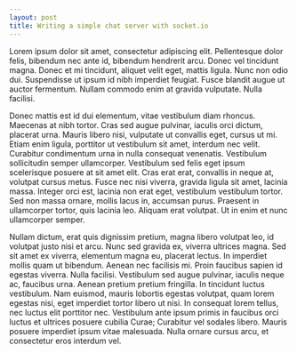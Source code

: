 ```yaml
---
layout: post
title: Writing a simple chat server with socket.io
---
```


Lorem ipsum dolor sit amet, consectetur adipiscing elit. Pellentesque dolor felis, bibendum nec ante id, bibendum hendrerit arcu. Donec vel tincidunt magna. Donec et mi tincidunt, aliquet velit eget, mattis ligula. Nunc non odio dui. Suspendisse ut ipsum id nibh imperdiet feugiat. Fusce blandit augue ut auctor fermentum. Nullam commodo enim at gravida vulputate. Nulla facilisi.

Donec mattis est id dui elementum, vitae vestibulum diam rhoncus. Maecenas at nibh tortor. Cras sed augue pulvinar, iaculis orci dictum, placerat urna. Mauris libero nisi, vulputate ut convallis eget, cursus ut mi. Etiam enim ligula, porttitor ut vestibulum sit amet, interdum nec velit. Curabitur condimentum urna in nulla consequat venenatis. Vestibulum sollicitudin semper ullamcorper. Vestibulum sed felis eget ipsum scelerisque posuere at sit amet elit. Cras erat erat, convallis in neque at, volutpat cursus metus. Fusce nec nisi viverra, gravida ligula sit amet, lacinia massa. Integer orci est, lacinia non erat eget, vestibulum vestibulum tortor. Sed non massa ornare, mollis lacus in, accumsan purus. Praesent in ullamcorper tortor, quis lacinia leo. Aliquam erat volutpat. Ut in enim et nunc ullamcorper semper.

Nullam dictum, erat quis dignissim pretium, magna libero volutpat leo, id volutpat justo nisi et arcu. Nunc sed gravida ex, viverra ultrices magna. Sed sit amet ex viverra, elementum magna eu, placerat lectus. In imperdiet mollis quam ut bibendum. Aenean nec facilisis mi. Proin faucibus sapien id egestas viverra. Nulla facilisi. Vestibulum sed augue pulvinar, iaculis neque ac, faucibus urna. Aenean pretium pretium fringilla. In tincidunt luctus vestibulum. Nam euismod, mauris lobortis egestas volutpat, quam lorem egestas nisi, eget imperdiet tortor libero ut nisi. In consequat lorem tellus, nec luctus elit porttitor nec. Vestibulum ante ipsum primis in faucibus orci luctus et ultrices posuere cubilia Curae; Curabitur vel sodales libero. Mauris posuere imperdiet ipsum vitae malesuada. Nulla ornare cursus arcu, et consectetur eros interdum vel.

